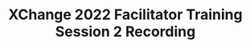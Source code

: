 ---
title: XChange 2022 Facilitator Training Session 2 Recording
redirect_to: https://edpuzzle.com/assignments/62221b98bc50a642af657052/watch
redirect_from: 
  - /XC22FaciTraining2
  - /xc22facitraining2
---